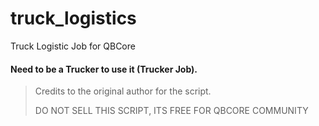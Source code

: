 # truck_logistics
Truck Logistic Job for QBCore

#### Need to be a Trucker to use it (Trucker Job).
>Credits to the original author for the script.
>
>DO NOT SELL THIS SCRIPT, ITS FREE FOR QBCORE COMMUNITY
